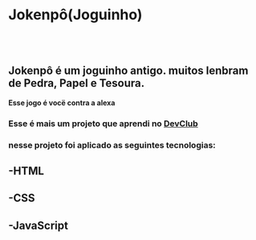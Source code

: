 
<h1>Jokenpô(Joguinho)</h1>
<br>
<br>
<h2>Jokenpô é um joguinho antigo. muitos lenbram de Pedra, Papel e Tesoura.</h2>
<p><strong>Esse jogo é vocë contra a alexa</strong></p>
<h3>Esse é mais um projeto que aprendi no <a href="https://rodolfomori.com.br/DevClub">DevClub</a></h3>
<h3>nesse projeto foi aplicado as seguintes tecnologias:</h3>
<h2>-HTML</h2>
<h2>-CSS</h2>
<h2>-JavaScript</h2>


